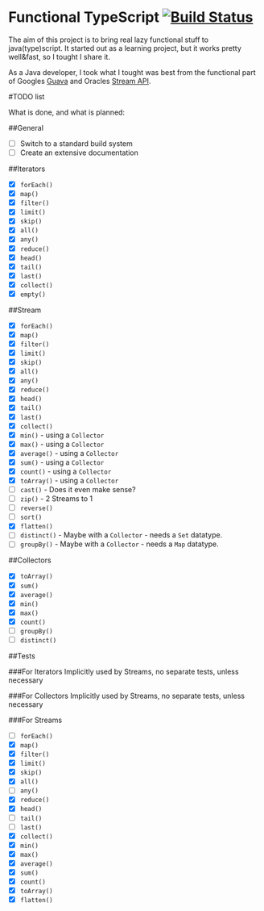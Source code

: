 Functional TypeScript  [![Build Status](https://travis-ci.org/bali182/typescript-functional.svg)](https://travis-ci.org/bali182/typescript-functional)
=============================

The aim of this project is to bring real lazy functional stuff to java(type)script. It started out as a learning project, but it works pretty well&fast, so I tought I share it.

As a Java developer, I took what I tought was best from the functional part of Googles [Guava](https://github.com/google/guava) and Oracles [Stream API](https://docs.oracle.com/javase/8/docs/api/java/util/stream/package-summary.html).

#TODO list

What is done, and what is planned:

##General

- [ ] Switch to a standard build system
- [ ] Create an extensive documentation

##Iterators

- [x] `forEach()`
- [x] `map()`
- [x] `filter()`
- [x] `limit()`
- [x] `skip()`
- [x] `all()`
- [x] `any()`
- [x] `reduce()`
- [x] `head()`
- [x] `tail()`
- [x] `last()`
- [x] `collect()`
- [x] `empty()`

##Stream

- [x] `forEach()`
- [x] `map()`
- [x] `filter()`
- [x] `limit()`
- [x] `skip()`
- [x] `all()`
- [x] `any()`
- [x] `reduce()`
- [x] `head()`
- [x] `tail()`
- [x] `last()`
- [x] `collect()`
- [x] `min()` - using a `Collector`
- [x] `max()` - using a `Collector`
- [x] `average()` - using a `Collector`
- [x] `sum()` - using a `Collector`
- [x] `count()` - using a `Collector`
- [x] `toArray()` - using a `Collector`
- [ ] `cast()` - Does it even make sense?
- [ ] `zip()` - 2 Streams to 1
- [ ] `reverse()` 
- [ ] `sort()`
- [x] `flatten()`
- [ ] `distinct()` - Maybe with a `Collector` - needs a `Set` datatype.
- [ ] `groupBy()` - Maybe with a `Collector` - needs a `Map` datatype.

##Collectors

- [x] `toArray()`
- [x] `sum()` 
- [x] `average()` 
- [x] `min()` 
- [x] `max()` 
- [x] `count()` 
- [ ] `groupBy()` 
- [ ] `distinct()`

##Tests

###For Iterators
Implicitly used by Streams, no separate tests, unless necessary

###For Collectors
Implicitly used by Streams, no separate tests, unless necessary

###For Streams

- [ ] `forEach()`
- [x] `map()`
- [x] `filter()`
- [x] `limit()`
- [x] `skip()`
- [x] `all()`
- [ ] `any()`
- [x] `reduce()`
- [x] `head()`
- [ ] `tail()`
- [ ] `last()`
- [x] `collect()`
- [x] `min()`
- [x] `max()`
- [x] `average()`
- [x] `sum()` 
- [x] `count()`
- [x] `toArray()`
- [x] `flatten()`
